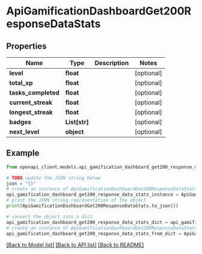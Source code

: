 # ApiGamificationDashboardGet200ResponseDataStats


## Properties

Name | Type | Description | Notes
------------ | ------------- | ------------- | -------------
**level** | **float** |  | [optional] 
**total_xp** | **float** |  | [optional] 
**tasks_completed** | **float** |  | [optional] 
**current_streak** | **float** |  | [optional] 
**longest_streak** | **float** |  | [optional] 
**badges** | **List[str]** |  | [optional] 
**next_level** | **object** |  | [optional] 

## Example

```python
from openapi_client.models.api_gamification_dashboard_get200_response_data_stats import ApiGamificationDashboardGet200ResponseDataStats

# TODO update the JSON string below
json = "{}"
# create an instance of ApiGamificationDashboardGet200ResponseDataStats from a JSON string
api_gamification_dashboard_get200_response_data_stats_instance = ApiGamificationDashboardGet200ResponseDataStats.from_json(json)
# print the JSON string representation of the object
print(ApiGamificationDashboardGet200ResponseDataStats.to_json())

# convert the object into a dict
api_gamification_dashboard_get200_response_data_stats_dict = api_gamification_dashboard_get200_response_data_stats_instance.to_dict()
# create an instance of ApiGamificationDashboardGet200ResponseDataStats from a dict
api_gamification_dashboard_get200_response_data_stats_from_dict = ApiGamificationDashboardGet200ResponseDataStats.from_dict(api_gamification_dashboard_get200_response_data_stats_dict)
```
[[Back to Model list]](../README.md#documentation-for-models) [[Back to API list]](../README.md#documentation-for-api-endpoints) [[Back to README]](../README.md)


